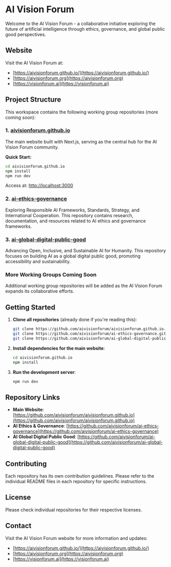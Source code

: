 # AI Vision Forum

Welcome to the AI Vision Forum - a collaborative initiative exploring the future of artificial intelligence through ethics, governance, and global public good perspectives.

## Website

Visit the AI Vision Forum at:

- [https://aivisionforum.github.io/](https://aivisionforum.github.io/)
- [https://aivisionforum.org](https://aivisionforum.org)
- [https://visionforum.ai](https://visionforum.ai)

## Project Structure

This workspace contains the following working group repositories (more coming soon):

### 1. [aivisionforum.github.io](https://github.com/aivisionforum/aivisionforum.github.io)

The main website built with Next.js, serving as the central hub for the AI Vision Forum community.

**Quick Start:**

```bash
cd aivisionforum.github.io
npm install
npm run dev
```

Access at: [http://localhost:3000](http://localhost:3000)

### 2. [ai-ethics-governance](https://github.com/aivisionforum/ai-ethics-governance)

Exploring Responsible AI Frameworks, Standards, Strategy, and International Cooperation. This repository contains research, documentation, and resources related to AI ethics and governance frameworks.

### 3. [ai-global-digital-public-good](https://github.com/aivisionforum/ai-global-digital-public-good)

Advancing Open, Inclusive, and Sustainable AI for Humanity. This repository focuses on building AI as a global digital public good, promoting accessibility and sustainability.

### More Working Groups Coming Soon

Additional working group repositories will be added as the AI Vision Forum expands its collaborative efforts.

## Getting Started

1. **Clone all repositories** (already done if you're reading this):

   ```bash
   git clone https://github.com/aivisionforum/aivisionforum.github.io.git
   git clone https://github.com/aivisionforum/ai-ethics-governance.git
   git clone https://github.com/aivisionforum/ai-global-digital-public-good.git
   ```

2. **Install dependencies for the main website**:

   ```bash
   cd aivisionforum.github.io
   npm install
   ```

3. **Run the development server**:

   ```bash
   npm run dev
   ```

## Repository Links

- **Main Website**: [https://github.com/aivisionforum/aivisionforum.github.io](https://github.com/aivisionforum/aivisionforum.github.io)
- **AI Ethics & Governance**: [https://github.com/aivisionforum/ai-ethics-governance](https://github.com/aivisionforum/ai-ethics-governance)
- **AI Global Digital Public Good**: [https://github.com/aivisionforum/ai-global-digital-public-good](https://github.com/aivisionforum/ai-global-digital-public-good)

## Contributing

Each repository has its own contribution guidelines. Please refer to the individual README files in each repository for specific instructions.

## License

Please check individual repositories for their respective licenses.

## Contact

Visit the AI Vision Forum website for more information and updates:

- [https://aivisionforum.github.io/](https://aivisionforum.github.io/)
- [https://aivisionforum.org](https://aivisionforum.org)
- [https://visionforum.ai](https://visionforum.ai)
